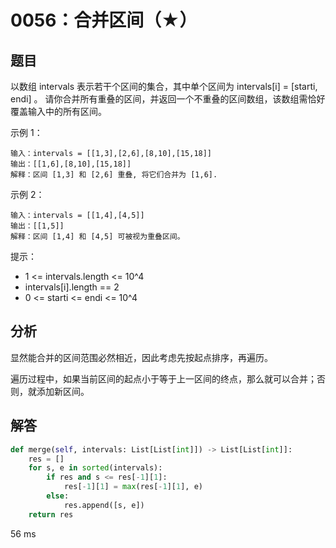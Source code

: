 # 0056：合并区间（★）


## 题目

以数组 intervals 表示若干个区间的集合，其中单个区间为 intervals[i] = [starti, endi] 。
请你合并所有重叠的区间，并返回一个不重叠的区间数组，该数组需恰好覆盖输入中的所有区间。

示例 1：

    输入：intervals = [[1,3],[2,6],[8,10],[15,18]]
    输出：[[1,6],[8,10],[15,18]]
    解释：区间 [1,3] 和 [2,6] 重叠, 将它们合并为 [1,6].

示例 2：
    
    输入：intervals = [[1,4],[4,5]]
    输出：[[1,5]]
    解释：区间 [1,4] 和 [4,5] 可被视为重叠区间。
	
提示：
- 1 <= intervals.length <= 10^4
- intervals[i].length == 2
- 0 <= starti <= endi <= 10^4

	
## 分析

显然能合并的区间范围必然相近，因此考虑先按起点排序，再遍历。

遍历过程中，如果当前区间的起点小于等于上一区间的终点，那么就可以合并；否则，就添加新区间。


## 解答

```python
def merge(self, intervals: List[List[int]]) -> List[List[int]]:
    res = []
    for s, e in sorted(intervals):
        if res and s <= res[-1][1]:
            res[-1][1] = max(res[-1][1], e)
        else:
            res.append([s, e])
    return res
```
56 ms
